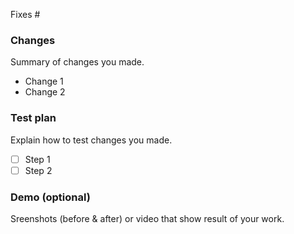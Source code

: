 Fixes #

### Changes

Summary of changes you made.

* Change 1
* Change 2

### Test plan

Explain how to test changes you made.

* [ ] Step 1
* [ ] Step 2

### Demo (optional)

Sreenshots (before & after) or video that show result of your work.
